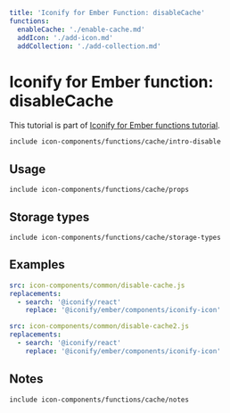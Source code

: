 ```yaml
title: 'Iconify for Ember Function: disableCache'
functions:
  enableCache: './enable-cache.md'
  addIcon: './add-icon.md'
  addCollection: './add-collection.md'
```

# Iconify for Ember function: disableCache

This tutorial is part of [Iconify for Ember functions tutorial](./index.md#functions).

`include icon-components/functions/cache/intro-disable`

## Usage

`include icon-components/functions/cache/props`

## Storage types

`include icon-components/functions/cache/storage-types`

## Examples

```yaml
src: icon-components/common/disable-cache.js
replacements:
  - search: '@iconify/react'
    replace: '@iconify/ember/components/iconify-icon'
```

```yaml
src: icon-components/common/disable-cache2.js
replacements:
  - search: '@iconify/react'
    replace: '@iconify/ember/components/iconify-icon'
```

## Notes

`include icon-components/functions/cache/notes`
